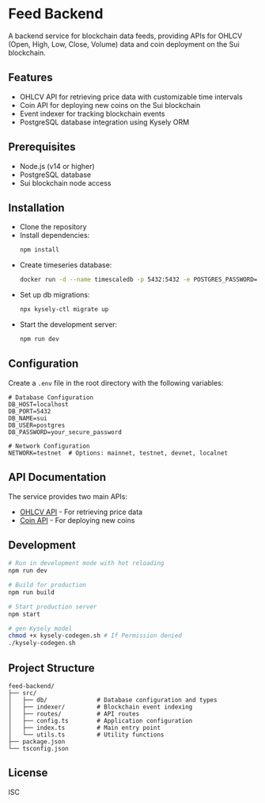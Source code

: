 # Feed Backend

A backend service for blockchain data feeds, providing APIs for OHLCV (Open, High, Low, Close, Volume) data and coin deployment on the Sui blockchain.

## Features

- OHLCV API for retrieving price data with customizable time intervals
- Coin API for deploying new coins on the Sui blockchain
- Event indexer for tracking blockchain events
- PostgreSQL database integration using Kysely ORM

## Prerequisites

- Node.js (v14 or higher)
- PostgreSQL database
- Sui blockchain node access

## Installation

- Clone the repository
- Install dependencies:
   ```bash
   npm install
   ```
- Create timeseries database:
   ```bash
   docker run -d --name timescaledb -p 5432:5432 -e POSTGRES_PASSWORD=password timescale/timescaledb-ha:pg17
   ```
- Set up db migrations:
   ```bash
   npx kysely-ctl migrate up
   ```
- Start the development server:
   ```bash
   npm run dev
   ```

## Configuration

Create a `.env` file in the root directory with the following variables:

```
# Database Configuration
DB_HOST=localhost
DB_PORT=5432
DB_NAME=sui
DB_USER=postgres
DB_PASSWORD=your_secure_password

# Network Configuration
NETWORK=testnet  # Options: mainnet, testnet, devnet, localnet
```

## API Documentation

The service provides two main APIs:

- [OHLCV API](./docs/ohlcv-api.md) - For retrieving price data
- [Coin API](./docs/coin-api.md) - For deploying new coins

## Development

```bash
# Run in development mode with hot reloading
npm run dev

# Build for production
npm run build

# Start production server
npm start

# gen Kysely model
chmod +x kysely-codegen.sh # If Permission denied
./kysely-codegen.sh
```

## Project Structure

```
feed-backend/
├── src/
│   ├── db/              # Database configuration and types
│   ├── indexer/         # Blockchain event indexing
│   ├── routes/          # API routes
│   ├── config.ts        # Application configuration
│   ├── index.ts         # Main entry point
│   └── utils.ts         # Utility functions
├── package.json
└── tsconfig.json
```

## License

ISC